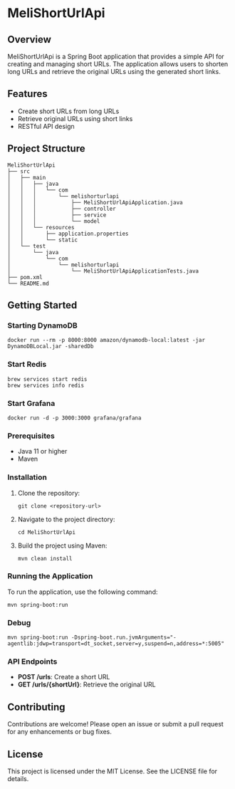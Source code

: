 # MeliShortUrlApi

## Overview
MeliShortUrlApi is a Spring Boot application that provides a simple API for creating and managing short URLs. The application allows users to shorten long URLs and retrieve the original URLs using the generated short links.

## Features
- Create short URLs from long URLs
- Retrieve original URLs using short links
- RESTful API design

## Project Structure
```
MeliShortUrlApi
├── src
│   ├── main
│   │   ├── java
│   │   │   └── com
│   │   │       └── melishorturlapi
│   │   │           ├── MeliShortUrlApiApplication.java
│   │   │           ├── controller
│   │   │           ├── service
│   │   │           └── model
│   │   └── resources
│   │       ├── application.properties
│   │       └── static
│   └── test
│       └── java
│           └── com
│               └── melishorturlapi
│                   └── MeliShortUrlApiApplicationTests.java
├── pom.xml
└── README.md
```

## Getting Started

### Starting DynamoDB
```
docker run --rm -p 8000:8000 amazon/dynamodb-local:latest -jar DynamoDBLocal.jar -sharedDb
```

### Start Redis
```
brew services start redis
brew services info redis
```

### Start Grafana
```
docker run -d -p 3000:3000 grafana/grafana
```

### Prerequisites
- Java 11 or higher
- Maven

### Installation
1. Clone the repository:
   ```
   git clone <repository-url>
   ```
2. Navigate to the project directory:
   ```
   cd MeliShortUrlApi
   ```
3. Build the project using Maven:
   ```
   mvn clean install
   ```

### Running the Application
To run the application, use the following command:
```
mvn spring-boot:run
```

### Debug 
```
mvn spring-boot:run -Dspring-boot.run.jvmArguments="-agentlib:jdwp=transport=dt_socket,server=y,suspend=n,address=*:5005"
```

### API Endpoints
- **POST /urls**: Create a short URL
- **GET /urls/{shortUrl}**: Retrieve the original URL

## Contributing
Contributions are welcome! Please open an issue or submit a pull request for any enhancements or bug fixes.

## License
This project is licensed under the MIT License. See the LICENSE file for details.